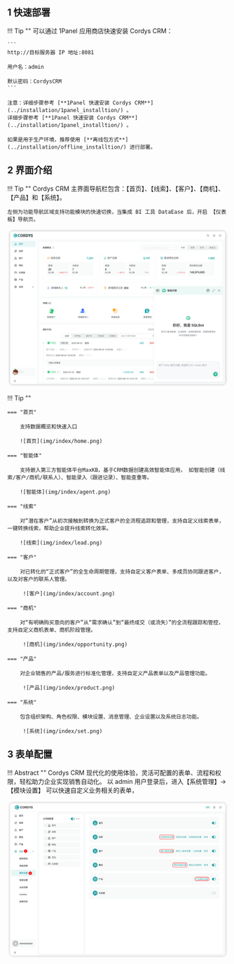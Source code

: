 
## 1 快速部署

!!! Tip ""
    可以通过 1Panel 应用商店快速安装 Cordys CRM：

    ```
    http://目标服务器 IP 地址:8081

    用户名：admin

    默认密码：CordysCRM
    ```
    
    注意：详细步骤参考 [**1Panel 快速安装 Cordys CRM**](../installation/1panel_installtion/) 。
    详细步骤参考 [**1Panel 快速安装 Cordys CRM**](../installation/1panel_installtion/) 。

    如果是用于生产环境，推荐使用 [**离线包方式**](../installation/offline_installtion/) 进行部署。

## 2 界面介绍

!!! Tip ""
    Cordys CRM 主界面导航栏包含：【首页】、【线索】、【客户】、【商机】、【产品】和【系统】。

    左侧为功能导航区域支持功能模块的快速切换，当集成 BI 工具 DataEase 后，开启 【仪表板】导航页。


![导航栏](img/index/home.png)


!!! Tip ""

    === "首页"

        支持数据概览和快速入口

        ![首页](img/index/home.png)

    === "智能体"

        支持嵌入第三方智能体平台MaxKB，基于CRM数据创建高效智能体应用， 如智能创建（线索/客户/商机/联系人）、智能录入（跟进记录）、智能查重等。

        ![智能体](img/index/agent.png)

    === "线索"

        对“潜在客户”从初次接触到转换为正式客户的全流程追踪和管理，支持自定义线索表单，一键转换线索，帮助企业提升线索转化效率。

        ![线索](img/index/lead.png)

    === "客户"

        对已转化的“正式客户”的全生命周期管理，支持自定义客户表单、多成员协同跟进客户，以及对客户的联系人管理。

         ![客户](img/index/account.png)

    === "商机"

        对“有明确购买意向的客户”从“需求确认”到“最终成交（或流失）”的全流程跟踪和管控，支持自定义商机表单、商机阶段管理。

         ![商机](img/index/opportunity.png)

    === "产品"

        对企业销售的产品/服务进行标准化管理，支持自定义产品表单以及产品管理功能。

         ![产品](img/index/product.png)

    === "系统"

        包含组织架构、角色权限、模块设置、消息管理、企业设置以及系统日志功能。

         ![系统](img/index/set.png)

## 3 表单配置

!!! Abstract ""
    Cordys CRM 现代化的使用体验，灵活可配置的表单、流程和权限，轻松助力企业实现销售自动化。 以 admin 用户登录后，进入【系统管理】→【模块设置】 可以快速自定义业务相关的表单，

![表单配置](img/index/module.png)

    




